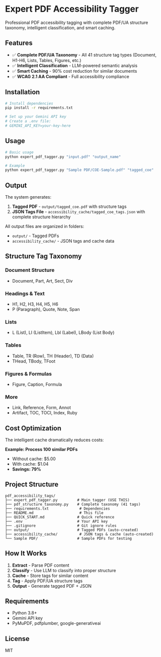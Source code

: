 # Expert PDF Accessibility Tagger

Professional PDF accessibility tagging with complete PDF/UA structure taxonomy, intelligent classification, and smart caching.

## Features

- ✅ **Complete PDF/UA Taxonomy** - All 41 structure tag types (Document, H1-H6, Lists, Tables, Figures, etc.)
- ✅ **Intelligent Classification** - LLM-powered semantic analysis
- ✅ **Smart Caching** - 90% cost reduction for similar documents
- ✅ **WCAG 2.1 AA Compliant** - Full accessibility compliance

## Installation

```bash
# Install dependencies
pip install -r requirements.txt

# Set up your Gemini API key
# Create a .env file:
# GEMINI_API_KEY=your-key-here
```

## Usage

```bash
# Basic usage
python expert_pdf_tagger.py "input.pdf" "output_name"

# Example
python expert_pdf_tagger.py "Sample PDF/COE-Sample.pdf" "tagged_coe"
```

## Output

The system generates:
1. **Tagged PDF** - `output/tagged_coe.pdf` with structure tags
2. **JSON Tags File** - `accessibility_cache/tagged_coe_tags.json` with complete structure hierarchy

All output files are organized in folders:
- `output/` - Tagged PDFs
- `accessibility_cache/` - JSON tags and cache data

## Structure Tag Taxonomy

### Document Structure
- Document, Part, Art, Sect, Div

### Headings & Text
- H1, H2, H3, H4, H5, H6
- P (Paragraph), Quote, Note, Span

### Lists
- L (List), LI (ListItem), Lbl (Label), LBody (List Body)

### Tables
- Table, TR (Row), TH (Header), TD (Data)
- THead, TBody, TFoot

### Figures & Formulas
- Figure, Caption, Formula

### More
- Link, Reference, Form, Annot
- Artifact, TOC, TOCI, Index, Ruby

## Cost Optimization

The intelligent cache dramatically reduces costs:

**Example: Process 100 similar PDFs**
- Without cache: $5.00
- With cache: $1.04
- **Savings: 79%**

## Project Structure

```
pdf_accessibility_tags/
├── expert_pdf_tagger.py         # Main tagger (USE THIS)
├── pdf_structure_taxonomy.py    # Complete taxonomy (41 tags)
├── requirements.txt              # Dependencies
├── README.md                     # This file
├── QUICK_START.md               # Quick reference
├── .env                         # Your API key
├── .gitignore                   # Git ignore rules
├── output/                      # Tagged PDFs (auto-created)
├── accessibility_cache/          # JSON tags & cache (auto-created)
└── Sample PDF/                  # Sample PDFs for testing
```

## How It Works

1. **Extract** - Parse PDF content
2. **Classify** - Use LLM to classify into proper structure
3. **Cache** - Store tags for similar content
4. **Tag** - Apply PDF/UA structure tags
5. **Output** - Generate tagged PDF + JSON

## Requirements

- Python 3.8+
- Gemini API key
- PyMuPDF, pdfplumber, google-generativeai

## License

MIT

